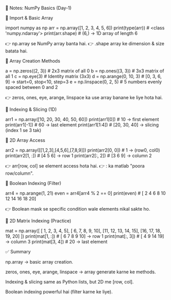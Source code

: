 📘 Notes: NumPy Basics (Day-1)

🔹 Import & Basic Array

import numpy as np
arr = np.array([1, 2, 3, 4, 5, 6])
print(type(arr))      # <class 'numpy.ndarray'>
print(arr.shape)      # (6,) → 1D array of length 6

👉 np.array se NumPy array banta hai.
👉 .shape array ke dimension & size batata hai.

🔹 Array Creation Methods

a = np.zeros((2, 3))     # 2x3 matrix of all 0
b = np.ones((3, 3))      # 3x3 matrix of all 1
c = np.eye(3)            # Identity matrix (3x3)
d = np.arange(0, 10, 3)  # [0, 3, 6, 9] → start=0, stop<10, step=3
e = np.linspace(0, 2, 5) # 5 numbers evenly spaced between 0 and 2

👉 zeros, ones, eye, arange, linspace ka use array banane ke liye hota hai.

🔹 Indexing & Slicing (1D)

arr1 = np.array([10, 20, 30, 40, 50, 60])
print(arr1[0])      # 10 → first element
print(arr1[-1])     # 60 → last element
print(arr1[1:4])    # [20, 30, 40] → slicing (index 1 se 3 tak)

🔹 2D Array Access

arr2 = np.array([[1,2,3],[4,5,6],[7,8,9]])
print(arr2[0, 0])   # 1 → (row0, col0)
print(arr2[1, :])   # [4 5 6] → row 1
print(arr2[:, 2])   # [3 6 9] → column 2

👉 arr[row, col] se element access hota hai.
👉 : ka matlab "poora row/column".

🔹 Boolean Indexing (Filter)

arr4 = np.arange(1, 21)
even = arr4[arr4 % 2 == 0]
print(even)   # [ 2  4  6  8 10 12 14 16 18 20]

👉 Boolean mask se specific condition wale elements nikal sakte ho.

🔹 2D Matrix Indexing (Practice)

mat = np.array([
 [ 1,  2,  3,  4,  5],
 [ 6,  7,  8,  9, 10],
 [11, 12, 13, 14, 15],
 [16, 17, 18, 19, 20]
])
print(mat[1, :])   # [ 6  7  8  9 10] → row 1
print(mat[:, 3])   # [ 4  9 14 19] → column 3
print(mat[3, 4])   # 20 → last element

✅ Summary

np.array → basic array creation.

zeros, ones, eye, arange, linspace → array generate karne ke methods.

Indexing & slicing same as Python lists, but 2D me [row, col].

Boolean indexing powerful hai (filter karne ke liye).


